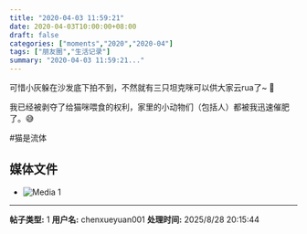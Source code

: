 ```yaml
---
title: "2020-04-03 11:59:21"
date: 2020-04-03T10:00:00+08:00
draft: false
categories: ["moments","2020","2020-04"]
tags: ["朋友圈","生活记录"]
summary: "2020-04-03 11:59:21..."
---
```


可惜小灰躲在沙发底下拍不到，不然就有三只坦克咪可以供大家云rua了~ 🥰

我已经被剥夺了给猫咪喂食的权利，家里的小动物们（包括人）都被我迅速催肥了。😅

#猫是流体

## 媒体文件

- ![Media 1](/Moments/photos/2020-04-03/202004031159210.jpg)

---

**帖子类型:** 1
**用户名:** chenxueyuan001
**处理时间:** 2025/8/28 20:15:44